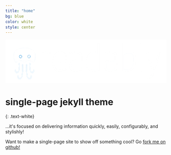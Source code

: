 ```yaml
---
title: "home"
bg: blue
color: white
style: center
---
```


<img src='img/readablylogowhbl.png' width="600">


# single-page jekyll theme
{: .text-white}


…it's focused on delivering information quickly, easily, configurably, and stylishly!

Want to make a single-page site to show off something cool? Go [fork me on github!](https://github.com/t413/SinglePaged)


